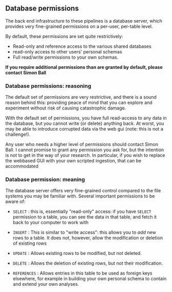 ## Database permissions

The back end infrastructure to these pipelines is a database server, which provides very fine-grained permissions on a per-user, per-table level. 

By default, these permissions are set quite restrictively:
* Read-only and reference access to the various shared databases
* read-only access to other users' personal schemas
* Full read/write permissions to your own schemas. 

**If you require additional permissions than are granted by default, please contact Simon Ball**

### Database permissions: reasoning

The default set of permissions are very restrictive, and there is a sound reason behind this: providing peace of mind that you can explore and experiment without risk of causing catastrophic damage.

With the default set of permissions, you have full read-access to any data in the database, but you cannot write (or delete) anything back. At worst, you may be able to introduce corrupted data via the web gui (note: this is not a challenge!).

Any user who needs a higher level of permissions should contact Simon Ball. I cannot promise to grant any permission you ask for, but the intention is not to get in the way of your research. In particular, if you wish to replace the webbased GUI with your own scripted ingestion, that can be accommodated


### Database permission: meaning

The database server offers very fine-grained control compared to the file systems you may be familiar with. Several important permissions to be aware of:

* `SELECT` : this is, essentially "read-only" access: if you have `SELECT` permission to a table, you can see the data in that table, and fetch it back to your computer to work with

* `INSERT` : This is similar to "write access": this allows you to _add_ new rows to a table. It does not, however, allow the modification or deletion of existing rows

* `UPDATE` : Allows existing rows to be modified, but not deleted.

* `DELETE` : Allows the deletion of existing rows, but not their modification.

* `REFERENCES` : Allows entries in this table to be used as foreign keys elsewhere, for example in building your own personal schema to contain and extend your own analyses. 
